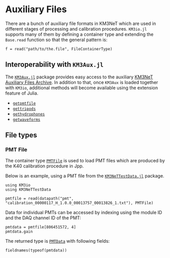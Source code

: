 # Auxiliary Files

There are a bunch of auxiliary file formats in KM3NeT which are used in
different stages of processing and calibration procedures. `KM3io.jl`
supports many of them by defining a container type and extending the
`Base.read` function so that the general pattern is:

```
f = read("path/to/the.file", FileContainerType)
```

## Interoperability with `KM3Aux.jl`

The [`KM3Aux.jl`](https://git.km3net.de/common/KM3Aux.jl) package provides
easy access to the auxiliary [KM3NeT Auxiliary Files Archive](https://git.km3net.de/auxiliary_data/calibration).
In addition to that, once `KM3Aux` is loaded together with `KM3io`,
additional methods will become available using the extension feature of Julia.

- [`getpmtfile`](@ref)
- [`gettripods`](@ref)
- [`gethydrophones`](@ref)
- [`getwaveforms`](@ref)

## File types

### PMT File

The container type [`PMTFile`](@ref) is used to load PMT files which are produced
by the K40 calibration procedure in Jpp.

Below is an example, using a PMT file from the
[`KM3NeTTestData.jl`](https://git.km3net.de/km3py/km3net-testdata) package.

```@example 1
using KM3io
using KM3NeTTestData

pmtfile = read(datapath("pmt", "calibration_00000117_H_1.0.0_00013757_00013826_1.txt"), PMTFile)
```

Data for individual PMTs can be accessed by indexing using the module ID and the DAQ channel ID of the PMT:

```@example 1
pmtdata = pmtfile[806451572, 4]
pmtdata.gain
```

The returned type is [`PMTData`](@ref) with following fields:

```@example 1
fieldnames(typeof(pmtdata))
```
